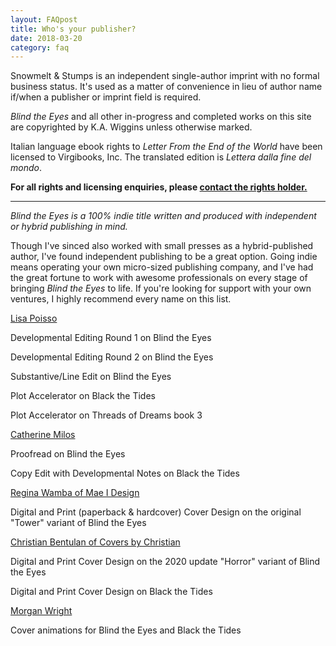 ```yaml
---
layout: FAQpost
title: Who's your publisher?
date: 2018-03-20
category: faq
---
```


Snowmelt & Stumps is an independent single-author imprint with no formal business status. It's used as a matter of convenience in lieu of author name if/when a publisher or imprint field is required.

*Blind the Eyes* and all other in-progress and completed works on this site are copyrighted by K.A. Wiggins unless otherwise marked.

Italian language ebook rights to *Letter From the End of the World* have been licensed to Virgibooks, Inc. The translated edition is *Lettera dalla fine del mondo*.

**For all rights and licensing enquiries, please [contact the rights holder.](mailto:kaiewrites@gmail.com)**

***

*Blind the Eyes is a 100% indie title written and produced with independent or hybrid publishing in mind.*

Though I've sinced also worked with small presses as a hybrid-published author, I've found independent publishing to be a great option. Going indie means operating your own micro-sized publishing company, and I've had the great fortune to work with awesome professionals on every stage of bringing *Blind the Eyes* to life. If you're looking for support with your own ventures, I highly recommend every name on this list.

[Lisa Poisso](https://www.lisapoisso.com)

Developmental Editing Round 1 on Blind the Eyes

Developmental Editing Round 2 on Blind the Eyes

Substantive/Line Edit on Blind the Eyes

Plot Accelerator on Black the Tides

Plot Accelerator on Threads of Dreams book 3

[Catherine Milos](https://alchemy.catherinemilos.com/)

Proofread on Blind the Eyes

Copy Edit with Developmental Notes on Black the Tides

[Regina Wamba of Mae I Design](http://www.maeidesign.com/)

Digital and Print (paperback & hardcover) Cover Design on the original "Tower" variant of Blind the Eyes

[Christian Bentulan of Covers by Christian](https://coversbychristian.com/)

Digital and Print Cover Design on the 2020 update "Horror" variant of Blind the Eyes

Digital and Print Cover Design on Black the Tides

[Morgan Wright](https://www.morganwrightbooks.com/morgan-wright-book-cover-animations)

Cover animations for Blind the Eyes and Black the Tides
